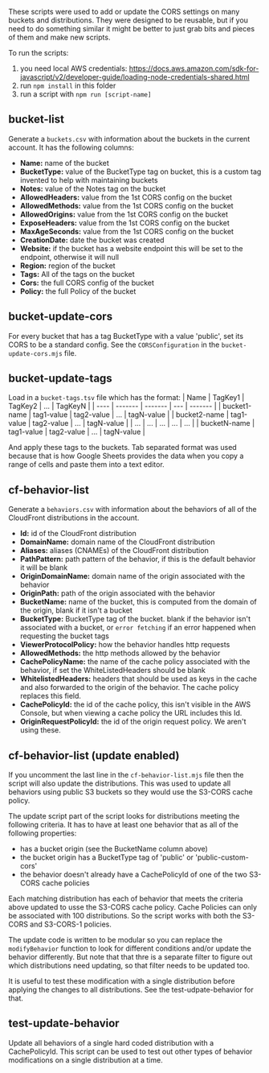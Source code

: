 These scripts were used to add or update the CORS settings on many buckets and distributions. They were designed to be reusable, but if you need to do something similar it might be better to just grab bits and pieces of them and make new scripts.

To run the scripts:

1. you  need local AWS credentials:
https://docs.aws.amazon.com/sdk-for-javascript/v2/developer-guide/loading-node-credentials-shared.html
2. run `npm install` in this folder
3. run a script with `npm run [script-name]`


## bucket-list

Generate a `buckets.csv` with information about the buckets in the current account. It has the following columns:
- **Name:** name of the bucket
- **BucketType:** value of the BucketType tag on bucket, this is a custom tag invented to help with maintaining buckets
- **Notes:** value of the Notes tag on the bucket
- **AllowedHeaders:** value from the 1st CORS config on the bucket
- **AllowedMethods:** value from the 1st CORS config on the bucket
- **AllowedOrigins:** value from the 1st CORS config on the bucket
- **ExposeHeaders:** value from the 1st CORS config on the bucket
- **MaxAgeSeconds:** value from the 1st CORS config on the bucket
- **CreationDate:** date the bucket was created
- **Website:** if the bucket has a website endpoint this will be set to the endpoint, otherwise it will null
- **Region:** region of the bucket
- **Tags:** All of the tags on the bucket
- **Cors:** the full CORS config of the bucket
- **Policy:** the full Policy of the bucket

## bucket-update-cors

For every bucket that has a tag BucketType with a value 'public', set its CORS to be a standard config. See the `CORSConfiguration` in the `bucket-update-cors.mjs` file.

## bucket-update-tags

Load in a `bucket-tags.tsv` file which has the format:
| Name         | TagKey1     | TagKey2     | ... | TagKeyN     |
| ----         | -------     | -------     | --- | -------     |
| bucket1-name | tag1-value  | tag2-value  | ... | tagN-value  |
| bucket2-name | tag1-value  | tag2-value  | ... | tagN-value  |
| ...          | ...         | ...         | ... | ...         |
| bucketN-name | tag1-value  | tag2-value  | ... | tagN-value  |

And apply these tags to the buckets. Tab separated format was used because that is how Google Sheets provides the data when you copy a range of cells and paste them into a text editor.

## cf-behavior-list

Generate a `behaviors.csv` with information about the behaviors of all of the CloudFront distributions in the account.

- **Id:** id of the CloudFront distribution
- **DomainName:** domain name of the CloudFront distribution
- **Aliases:** aliases (CNAMEs) of the CloudFront distribution
- **PathPattern:** path pattern of the behavior, if this is the default behavior it will be blank
- **OriginDomainName:** domain name of the origin associated with the behavior
- **OriginPath:** path of the origin associated with the behavior
- **BucketName:** name of the bucket, this is computed from the domain of the origin, blank if it isn't a bucket
- **BucketType:** BucketType tag of the bucket. blank if the behavior isn't associated with a bucket, or `error fetching` if an error happened when requesting the bucket tags
- **ViewerProtocolPolicy:** how the behavior handles http requests
- **AllowedMethods:** the http methods allowed by the behavior
- **CachePolicyName:** the name of the cache policy associated with the behavior, if set the WhiteListedHeaders should be blank
- **WhitelistedHeaders:** headers that should be used as keys in the cache and also forwarded to the origin of the behavior. The cache policy replaces this field.
- **CachePolicyId:** the id of the cache policy, this isn't visible in the AWS Console, but when viewing a cache policy the URL includes this Id.
- **OriginRequestPolicyId:** the id of the origin request policy. We aren't using these.

## cf-behavior-list (update enabled)

If you uncomment the last line in the `cf-behavior-list.mjs` file then the script will also update the distributions. This was used to update all behaviors using public S3 buckets so they would use the S3-CORS cache policy.

The update script part of the script looks for distributions meeting the following criteria. It has to have at least one behavior that as all of the following properties:
- has a bucket origin (see the BucketName column above)
- the bucket origin has a BucketType tag of 'public' or 'public-custom-cors'
- the behavior doesn't already have a CachePolicyId of one of the two S3-CORS cache policies

Each matching distribution has each of behavior that meets the criteria above updated to usse the S3-CORS cache policy. Cache Policies can only be associated with 100 distributions. So the script works with both the S3-CORS and S3-CORS-1 policies.

The update code is written to be modular so you can replace the `modifyBehavior` function to look for different conditions and/or update the behavior differently. But note that that thre is a separate filter to figure out which distributions need updating, so that filter needs to be updated too.

It is useful to test these modification with a single distribution before applying the changes to all distributions. See the test-udpate-behavior for that.

## test-update-behavior

Update all behaviors of a single hard coded distribution with a CachePolicyId.  This script can be used to test out other types of behavior modifications on a single distribution at a time.
